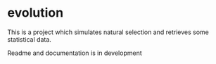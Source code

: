 # evolution
This is a project which simulates natural selection and retrieves some statistical data.

Readme and documentation is in development